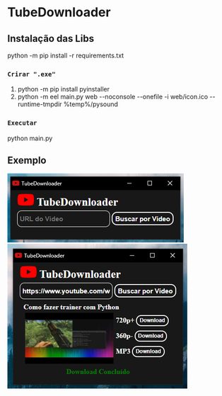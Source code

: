 # TubeDownloader

## Instalação das Libs

python -m pip install -r requirements.txt

### `Crirar ".exe"`

1. python -m pip install pyinstaller
2. python -m eel main.py web --noconsole --onefile -i web/icon.ico --runtime-tmpdir %temp%/pysound

### `Executar`

python main.py

## Exemplo

![alt text](screenshot.png)
![alt text](screenshot2.png)
